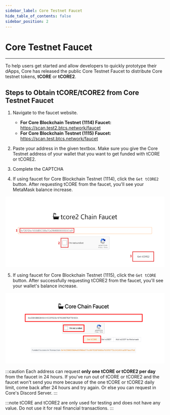 ```yaml
---
sidebar_label: Core Testnet Faucet
hide_table_of_contents: false
sidebar_position: 2
---
```


# Core Testnet Faucet 
---

To help users get started and allow developers to quickly prototype their dApps, Core has released the public Core Testnet Faucet to distribute Core testnet tokens, **tCORE** or **tCORE2**. 

## Steps to Obtain tCORE/tCORE2 from Core Testnet Faucet

1. Navigate to the faucet website.
    * **For Core Blockchain Testnet (1114) Faucet:** https://scan.test2.btcs.network/faucet
    * **For Core Blockchain Testnet (1115) Faucet:** https://scan.test.btcs.network/faucet

2. Paste your address in the given textbox. Make sure you give the Core Testnet address of your wallet that you want to get funded with tCORE or tCORE2.
3. Complete the CAPTCHA
4. If using faucet for Core Blockchain Testnet (1114), click the `Get tCORE2` button. After requesting tCORE from the faucet, you'll see your MetaMask balance increase.

![using-faucet-test2](../../static/img/faucet/faucet-test2.png)

5. If using faucet for Core Blockchain Testnet (1115), click the `Get tCORE` button. After successfully requesting tCORE2 from the faucet, you'll see your wallet's balance increase.

![using-faucet](../../static/img/faucet/faucet.png)

:::caution 
Each address can request **only one tCORE or tCORE2 per day** from the faucet in 24 hours. If you've run out of tCORE or tCORE2 and the faucet won't send you more because of the one tCORE or tCORE2 daily limit, come back after 24 hours and try again. Or else you can request in Core's Discord Server.
:::

:::note
tCORE and tCORE2 are only used for testing and does not have any value. Do not use it for real financial transactions.
:::



